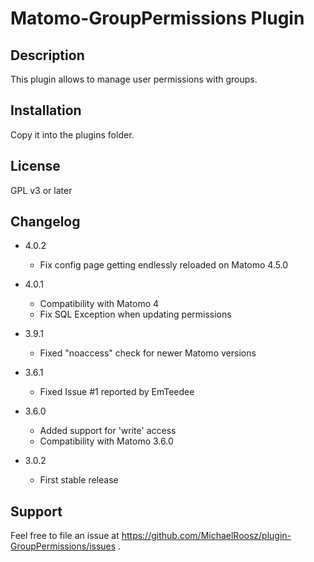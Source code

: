 # Matomo-GroupPermissions Plugin

## Description

This plugin allows to manage user permissions with groups.

## Installation

Copy it into the plugins folder.

## License

GPL v3 or later

## Changelog
- 4.0.2
  - Fix config page getting endlessly reloaded on Matomo 4.5.0

- 4.0.1
  - Compatibility with Matomo 4
  - Fix SQL Exception when updating permissions

- 3.9.1
  - Fixed "noaccess" check for newer Matomo versions

- 3.6.1
  - Fixed Issue #1 reported by EmTeedee

- 3.6.0
  - Added support for 'write' access
  - Compatibility with Matomo 3.6.0
  
- 3.0.2
  - First stable release

## Support

Feel free to file an issue at https://github.com/MichaelRoosz/plugin-GroupPermissions/issues .
